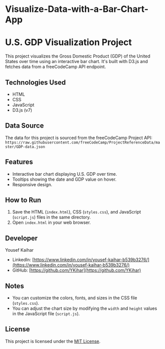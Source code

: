 # Visualize-Data-with-a-Bar-Chart-App

# U.S. GDP Visualization Project

This project visualizes the Gross Domestic Product (GDP) of the United States over time using an interactive bar chart. It's built with D3.js and fetches data from a freeCodeCamp API endpoint.

## Technologies Used

*   HTML
*   CSS
*   JavaScript
*   D3.js (v7)

## Data Source

The data for this project is sourced from the freeCodeCamp Project API: `https://raw.githubusercontent.com/freeCodeCamp/ProjectReferenceData/master/GDP-data.json`

## Features

*   Interactive bar chart displaying U.S. GDP over time.
*   Tooltips showing the date and GDP value on hover.
*   Responsive design.

## How to Run

1.  Save the HTML (`index.html`), CSS (`styles.css`), and JavaScript (`script.js`) files in the same directory.
2.  Open `index.html` in your web browser.

## Developer

Yousef Kaihar

*   LinkedIn: [https://www.linkedin.com/in/yousef-kaihar-b539b3276/](https://www.linkedin.com/in/yousef-kaihar-b539b3276/)
*   GitHub: [https://github.com/YKihar](https://github.com/YKihar)

## Notes

*   You can customize the colors, fonts, and sizes in the CSS file (`styles.css`).
*   You can adjust the chart size by modifying the `width` and `height` values in the JavaScript file (`script.js`).

## License

This project is licensed under the [MIT License](https://opensource.org/licenses/MIT).
